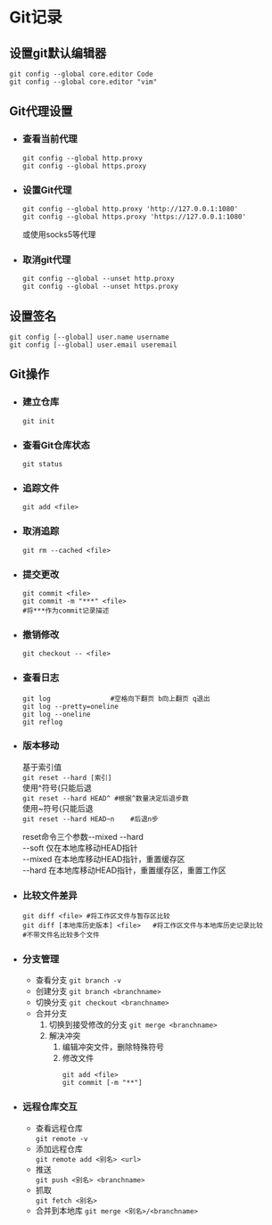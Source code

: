 # Git记录  

## 设置git默认编辑器  
```  
git config --global core.editor Code  
git config --global core.editor "vim"  
```  

## Git代理设置  
- ### 查看当前代理  
    ```  
    git config --global http.proxy  
    git config --global https.proxy  
    ```  
- ### 设置Git代理  
    ```
    git config --global http.proxy 'http://127.0.0.1:1080'
    git config --global https.proxy 'https://127.0.0.1:1080'
    ```
    或使用socks5等代理  
    
- ### 取消git代理  
    ```
    git config --global --unset http.proxy
    git config --global --unset https.proxy
    ```

## 设置签名  
```  
git config [--global] user.name username
git config [--global] user.email useremail
```  
## Git操作  

- ### 建立仓库  
    `git init`  
- ### 查看Git仓库状态  
    `git status`  
- ### 追踪文件  
    `git add <file>`  
- ### 取消追踪  
    `git rm --cached <file>`  
- ### 提交更改
    ```
    git commit <file>
    git commit -m "***" <file>
    #将***作为commit记录描述
    ```  

- ### 撤销修改  
    `git checkout -- <file>`  

- ### 查看日志
    ```
    git log               #空格向下翻页 b向上翻页 q退出
    git log --pretty=oneline
    git log --oneline
    git reflog
    ```

- ### 版本移动
	基于索引值  
	`git reset --hard [索引]`  
	使用^符号(只能后退  
	`git reset --hard HEAD^	#根据^数量决定后退步数`  
	使用~符号(只能后退  
	`git reset --hard HEAD~n	#后退n步`  

	reset命令三个参数--mixed --hard  
	--soft 仅在本地库移动HEAD指针  
	--mixed 在本地库移动HEAD指针，重置缓存区  
	--hard 在本地库移动HEAD指针，重置缓存区，重置工作区  

- ### 比较文件差异  
    ```  
    git diff <file>	#将工作区文件与暂存区比较
    git diff [本地库历史版本] <file>	#将工作区文件与本地库历史记录比较
	#不带文件名比较多个文件
    ```  

- ### 分支管理
    - 查看分支
    `git branch -v`  
    - 创建分支
    `git branch <branchname>`  
    - 切换分支
    `git checkout <branchname>`  
    - 合并分支
        1. 切换到接受修改的分支
        `git merge <branchname>`  
        2. 解决冲突  
            1. 编辑冲突文件，删除特殊符号  
            2. 修改文件  
                ```  
                git add <file>
			    git commit [-m "**"]
                ```  

- ### 远程仓库交互  
    - 查看远程仓库  
    `git remote -v`  
    - 添加远程仓库  
    `git remote add <别名> <url>`  
    - 推送  
    `git push <别名> <branchname>`  
    - 抓取  
    `git fetch <别名>`  
    - 合并到本地库
    `git merge <别名>/<branchname>`  